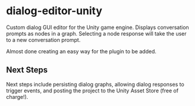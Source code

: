 # dialog-editor-unity
Custom dialog GUI editor for the Unity game engine.
Displays conversation prompts as nodes in a graph. Selecting a node response will take the user to a new conversation prompt.

Almost done creating an easy way for the plugin to be added.

## Next Steps
Next steps include persisting dialog graphs, allowing dialog responses to trigger events, and posting the project to the Unity Asset Store (free of charge!).
